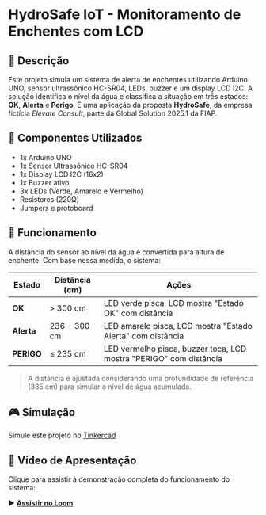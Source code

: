 # HydroSafe IoT - Monitoramento de Enchentes com LCD

## 🧠 Descrição

Este projeto simula um sistema de alerta de enchentes utilizando Arduino UNO, sensor ultrassônico HC-SR04, LEDs, buzzer e um display LCD I2C. A solução identifica o nível da água e classifica a situação em três estados: **OK**, **Alerta** e **Perigo**. É uma aplicação da proposta **HydroSafe**, da empresa fictícia *Elevate Consult*, parte da Global Solution 2025.1 da FIAP.

## 🔌 Componentes Utilizados

- 1x Arduino UNO
- 1x Sensor Ultrassônico HC-SR04
- 1x Display LCD I2C (16x2)
- 1x Buzzer ativo
- 3x LEDs (Verde, Amarelo e Vermelho)
- Resistores (220Ω)
- Jumpers e protoboard

## 🧭 Funcionamento

A distância do sensor ao nível da água é convertida para altura de enchente. Com base nessa medida, o sistema:

| Estado        | Distância (cm)    | Ações                                                                 |
|---------------|-------------------|-----------------------------------------------------------------------|
| **OK**        | > 300 cm          | LED verde pisca, LCD mostra "Estado OK" com distância                |
| **Alerta**    | 236 - 300 cm      | LED amarelo pisca, LCD mostra "Estado Alerta" com distância          |
| **PERIGO**    | ≤ 235 cm          | LED vermelho pisca, buzzer toca, LCD mostra "PERIGO" com distância   |

> A distância é ajustada considerando uma profundidade de referência (335 cm) para simular o nível de água acumulada.

## 🎮 Simulação

Simule este projeto no [Tinkercad](https://www.tinkercad.com/things/9lMz4WCONz3-gs-edgecomputing/editel?returnTo=https%3A%2F%2Fwww.tinkercad.com%2Fdashboard%2Fdesigns%2Fcircuits)

## 🎥 Vídeo de Apresentação

Clique para assistir à demonstração completa do funcionamento do sistema:

▶️ **[Assistir no Loom](https://www.loom.com/share/7ef9e8d997144262900828017daf74cb?sid=d8feaeea-1d1c-4e14-b312-70c045b341bb)**
